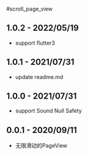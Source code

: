 #scroll_page_view

## 1.0.2 - 2022/05/19
* support flutter3

## 1.0.1 - 2021/07/31
* update readme.md

## 1.0.0 - 2021/07/31
* support Sound Null Safety

## 0.0.1 - 2020/09/11
* 无限滑动的PageView
